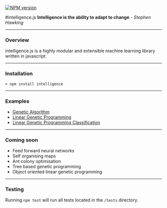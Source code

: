 [![NPM version](https://badge.fury.io/js/intelligence.svg)](http://badge.fury.io/js/intelligence)

#intelligence.js
__Intelligence is the ability to adapt to change__ - _Stephen Hawking_

---

### Overview

intelligence.js is a highly modular and extensible machine learning library written in javascript. 

---

### Installation
`> npm install intelligence`

---

### Examples

- [Genetic Algorithm](./examples/geneticAlgorithm.js)
- [Linear Genetic Programming](./examples/linearGeneticProgram.js)
- [Linear Genetic Programming Classification](./examples/linearGPClassification.js)

---

### Coming soon
- Feed forward neural networks
- Self organising maps
- Ant colony optimisation
- Tree based genetic programming
- Object oriented linear genetic programming

---


### Testing
Running `npm test` will run all tests located in the `/tests` directory.
